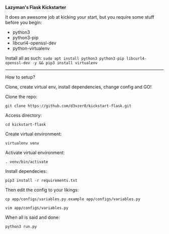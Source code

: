 **Lazyman's Flask Kickstarter**

It does an awesome job at kicking your start, but you require some stuff before you begin:

* python3
* python3-pip
* libcurl4-openssl-dev
* python-virtualenv

Install all as such:
`sudo apt install python3 python3-pip libcurl4-openssl-dev -y && pip3 install virtualenv`

---

How to setup?

Clone, create virtual env, install dependencies, change config and GO!

Clone the repo:

  `git clone https://github.com/d3vzer0/kickstart-flask.git`

Access directory:

  `cd kickstart-flask`

Create virtual environment:

  `virtualenv venv`

Activate virtual environment:

  `. venv/bin/activate`

Install dependecies:

  `pip3 install -r requirements.txt`

Then edit the config to your likings: 

  `cp app/configs/variables.py.example app/configs/variables.py`
  
  `vim app/configs/variables.py`

When all is said and done: 

  `python3 run.py`
